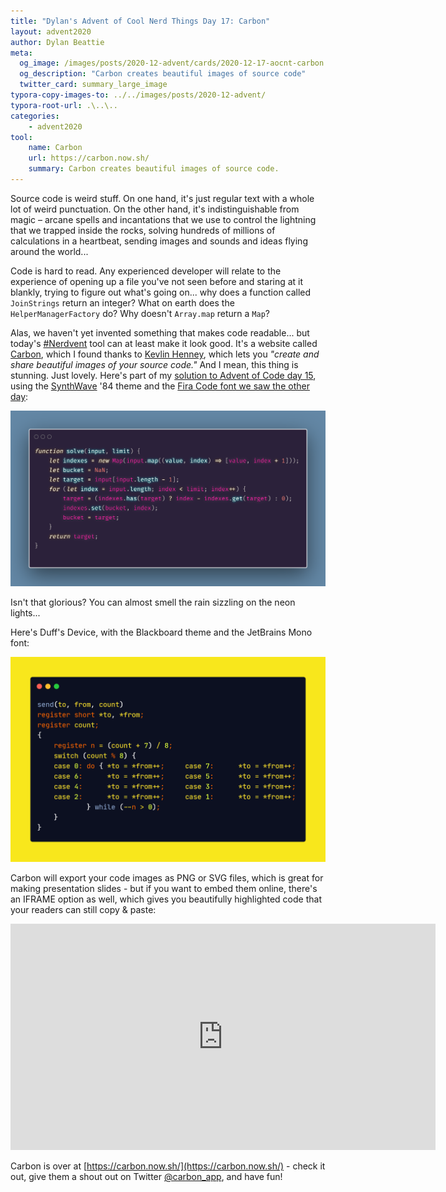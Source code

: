 ```yaml
---
title: "Dylan's Advent of Cool Nerd Things Day 17: Carbon"
layout: advent2020
author: Dylan Beattie
meta:
  og_image: /images/posts/2020-12-advent/cards/2020-12-17-aocnt-carbon.png
  og_description: "Carbon creates beautiful images of source code"
  twitter_card: summary_large_image
typora-copy-images-to: ../../images/posts/2020-12-advent/
typora-root-url: .\..\..
categories:
    - advent2020
tool:
    name: Carbon
    url: https://carbon.now.sh/
    summary: Carbon creates beautiful images of source code.
---
```


Source code is weird stuff. On one hand, it's just regular text with a whole lot of weird punctuation. On the other hand, it's indistinguishable from magic – arcane spells and incantations that we use to control the lightning that we trapped inside the rocks, solving hundreds of millions of calculations in a heartbeat, sending images and sounds and ideas flying around the world...

Code is hard to read. Any experienced developer will relate to the experience of opening up a file you've not seen before and staring at it blankly, trying to figure out what's going on... why does a function called `JoinStrings` return an integer? What on earth does the `HelperManagerFactory` do? Why doesn't `Array.map` return a `Map`?

Alas, we haven't yet invented something that makes code readable... but today's [#Nerdvent](/nerdvent) tool can at least make it look good. It's a website called [Carbon](https://carbon.now.sh/), which I found thanks to [Kevlin Henney](https://twitter.com/KevlinHenney), which lets you *"create and share beautiful images of your source code."* And I mean, this thing is stunning. Just lovely. Here's part of my [solution to Advent of Code day 15](https://dylanbeattie.github.io/advent-of-code-2020/day15/index.html), using the [SynthWave](https://en.wikipedia.org/wiki/Synthwave) '84 theme and the [Fira Code font we saw the other day](https://dylanbeattie.net/advent2020/2020/12/10/aocnt-fira-code.html):

![carbon-advent-of-code-in-js](/images/posts/2020-12-advent/carbon-advent-of-code-in-js.png)

Isn't that glorious? You can almost smell the rain sizzling on the neon lights...

Here's Duff's Device, with the Blackboard theme and the JetBrains Mono font:

![carbon-duffs-device](/images/posts/2020-12-advent/carbon-duffs-device.png)

Carbon will export your code images as PNG or SVG files, which is great for making presentation slides - but if you want to embed them online, there's an IFRAME option as well, which gives you beautifully highlighted code that your readers can still copy & paste:

<iframe   src="https://carbon.now.sh/embed/fzhYhqgR9mwHIuzRYHS7"   style="width: 680px; height: 362px; border:0; transform: scale(1); overflow:hidden;"   sandbox="allow-scripts allow-same-origin"> </iframe>

Carbon is over at [https://carbon.now.sh/](https://carbon.now.sh/) - check it out, give them a shout out on Twitter [@carbon_app](https://twitter.com/carbon_app), and have fun!